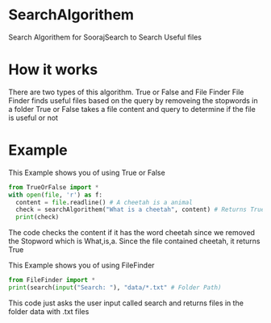# SearchAlgorithem
Search Algorithem for SoorajSearch to Search Useful files
# How it works 
There are two types of this algorithm. True or False and File Finder
File Finder finds useful files based on the query by removeing the stopwords in a folder
True or False takes a file content and query to determine if the file is useful or not
# Example
This Example shows you of using True or False
```python
from TrueOrFalse import *
with open(file, 'r') as f:
  content = file.readline() # A cheetah is a animal
  check = searchAlgorithem("What is a cheetah", content) # Returns True
  print(check)
```
The code checks the content if it has the word cheetah since we removed the Stopword which is What,is,a. Since the file contained cheetah, it returns True

This Example shows you of using FileFinder
```python
from FileFinder import *
print(search(input("Search: "), "data/*.txt" # Folder Path)
```
This code just asks the user input called search and returns files in the folder data with .txt files

